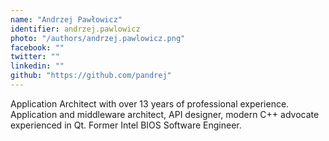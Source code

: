 ```yaml
---
name: "Andrzej Pawłowicz"
identifier: andrzej.pawlowicz
photo: "/authors/andrzej.pawlowicz.png"
facebook: ""
twitter: ""
linkedin: ""
github: "https://github.com/pandrej"
---
```

Application Architect with over 13 years of professional experience. Application
and middleware architect, API designer, modern C++ advocate experienced in Qt.
Former Intel BIOS Software Engineer.
